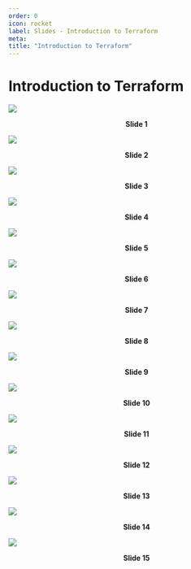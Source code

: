 ```yaml
---
order: 0
icon: rocket
label: Slides - Introduction to Terraform
meta:
title: "Introduction to Terraform"
---
```


# Introduction to Terraform


![](images/Slide1.png)
<figcaption align = "center"><b>Slide 1</b></figcaption>

![](images/Slide2.png)
<figcaption align = "center"><b>Slide 2</b></figcaption>

![](images/Slide3.png)
<figcaption align = "center"><b>Slide 3</b></figcaption>

![](images/Slide4.png)
<figcaption align = "center"><b>Slide 4</b></figcaption>

![](images/Slide5.png)
<figcaption align = "center"><b>Slide 5</b></figcaption>

![](images/Slide6.png)
<figcaption align = "center"><b>Slide 6</b></figcaption>

![](images/Slide7.png)
<figcaption align = "center"><b>Slide 7</b></figcaption>

![](images/Slide8.png)
<figcaption align = "center"><b>Slide 8</b></figcaption>

![](images/Slide9.png)
<figcaption align = "center"><b>Slide 9</b></figcaption>

![](images/Slide10.png)
<figcaption align = "center"><b>Slide 10</b></figcaption>

![](images/Slide11.png)
<figcaption align = "center"><b>Slide 11</b></figcaption>

![](images/Slide12.png)
<figcaption align = "center"><b>Slide 12</b></figcaption>

![](images/Slide13.png)
<figcaption align = "center"><b>Slide 13</b></figcaption>

![](images/Slide14.png)
<figcaption align = "center"><b>Slide 14</b></figcaption>

![](images/Slide15.png)
<figcaption align = "center"><b>Slide 15</b></figcaption>
